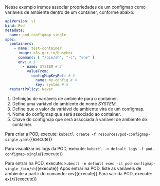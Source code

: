 Nesse exemplo iremos associar propriedades de um configmap como variáveis de ambiente dentro de um container, conforme abaixo:

```yaml
apiVersion: v1
kind: Pod
metadata:
  name: pod-configmap-single
spec:
  containers:
    - name: test-container
      image: k8s.gcr.io/busybox
      command: [ "/bin/sh", "-c", "env" ]
      env: # 1
        - name: SYSTEM # 2
          valueFrom:
            configMapKeyRef: # 3
              name: my-config # 4
              key: system # 5
  restartPolicy: Never

```
1. Definição de variáveis de ambiente para o container.
2. Define uma variável de ambiente de nome *SYSTEM*.
3. Define que o valor da variável de ambiente virá de um configmap.
4. Nome do configmap que será associado ao container.
5. Chave do configmap que será associada à variável de ambiente do container.

Para criar a POD, execute: `kubectl create -f resources/pod-configmap-single.yaml`{{execute}}

Para visualizar os logs da POD, execute: `kubectl -n default logs -f pod-configmap-single`{{execute}}

Para entrar na POD, execute: `kubectl -n default exec -it pod-configmap-single /bin/sh`{{execute}}
Após entrar na POD, liste as variáveis de ambiente a partir do comando: `env`{{execute}}
Para sair da POD, execute: `exit`{{execute}}

